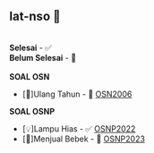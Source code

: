 ## lat-nso 🎉
\
**Selesai** - ✅\
**Belum Selesai** - 🚧\
\
**SOAL OSN**
* [🎂]Ulang Tahun - 🚧 [OSN2006](https://tlx.toki.id/problems/osn-2006/C)

**SOAL OSNP**
* [💡]Lampu Hias - ✅ [OSNP2022](https://tlx.toki.id/problems/osnp-2022/B1)
* [🦆]Menjual Bebek - 🚧 [OSNP2023](https://tlx.toki.id/problems/osnp-2023/B1)
